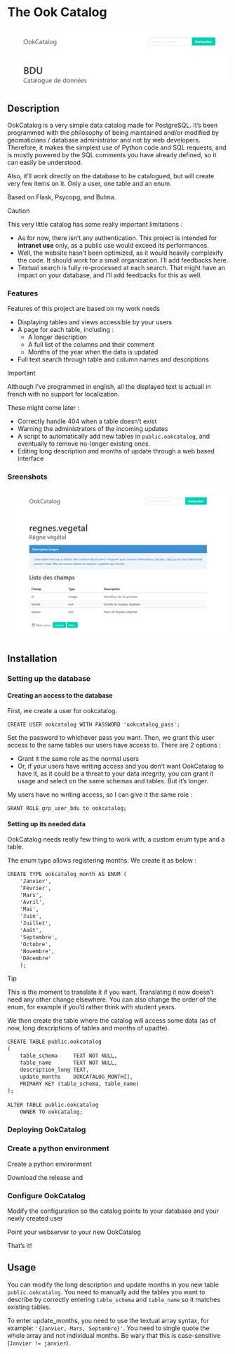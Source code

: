 # The Ook Catalog

![banner](documentation/static/ookcatalog_banner.png)

## Description

OokCatalog is a very simple data catalog made for PostgreSQL. It’s been programmed with the philosophy of being
maintained and/or modified by geomaticians / database administrator and not by web developers. Therefore, it makes the
simplest use of Python code and SQL requests, and is mostly powered by the SQL comments you have already defined, so it
can easily be understood.

Also, it’ll work directly on the database to be catalogued, but will create very few items on it. Only a user, one table
and an enum.

Based on Flask, Psycopg, and Bulma.

> [!CAUTION]
> This very little catalog has some really important limitations :
> - As for now, there isn’t any authentication. This project is intended for **intranet use** only, as a public use
    would exceed its performances.
> - Well, the website hasn’t been optimized, as it would heavily complexify the code. It should work for a small
    organization. I’ll add feedbacks here.
> - Textual search is fully re-processed at each search. That might have an impact on your database, and i’ll add
    feedbacks for this as well.

### Features

Features of this project are based on my work needs

- Displaying tables and views accessible by your users
- A page for each table, including :
    - A longer description
    - A full list of the columns and their comment
    - Months of the year when the data is updated
- Full text search through table and column names and descriptions

> [!IMPORTANT]
> Although I’ve programmed in english, all the displayed text is actuall in french with no support for localization.

These might come later :

- Correctly handle 404 when a table doesn’t exist
- Warning the administrators of the incoming updates
- A script to automatically add new tables in `public.ookcatalog`, and eventually to remove no-longer existing ones.
- Editing long description and months of update through a web based interface

### Sreenshots

![](documentation/static/ookcatalog_table.png)

## Installation

### Setting up the database

#### Creating an access to the database

First, we create a user for ookcatalog.

```postgresql
CREATE USER ookcatalog WITH PASSWORD 'ookcatalog_pass';
```

Set the password to whichever pass you want. Then, we grant this user access to the same tables our users have access
to. There are 2 options :

- Grant it the same role as the normal users
- Or, if your users have writing access and you don’t want OokCatalog to have it, as it could be a threat to your
  data integrity, you can grant it usage and select on the same schemas and tables. But it’s longer.

My users have no writing access, so I can give it the same role :

```postgresql
GRANT ROLE grp_user_bdu to ookcatalog;
```

#### Setting up its needed data

OokCatalog needs really few thing to work with, a custom enum type and a table.

The enum type allows registering months. We create it as below :

```postgresql
CREATE TYPE ookcatalog_month AS ENUM (
    'Janvier',
    'Février',
    'Mars',
    'Avril',
    'Mai',
    'Juin',
    'Juillet',
    'Août',
    'Septembre',
    'Octobre',
    'Novembre',
    'Décembre'
    );
```

> [!TIP]
> This is the moment to translate it if you want. Translating it now doesn’t need any other change elsewhere. You can
> also change the order of the enum, for example if you’d rather think with student years.

We then create the table where the catalog will access some data (as of now, long descriptions of tables and months of
upadte).

```postgresql
CREATE TABLE public.ookcatalog
(
    table_schema     TEXT NOT NULL,
    table_name       TEXT NOT NULL,
    description_long TEXT,
    update_months    OOKCATALOG_MONTH[],
    PRIMARY KEY (table_schema, table_name)
);

ALTER TABLE public.ookcatalog
    OWNER TO ookcatalog;
```

### Deploying OokCatalog

### Create a python environment

Create a python environment

Download the release and

### Configure OokCatalog

Modify the configuration so the catalog points to your database and your newly created user

Point your webserver to your new OokCatalog

That’s it!

## Usage

You can modify the long description and update months in you new table `public.ookcatalog`. You need to manually add
the tables you want to describe by correctly entering `table_schema` and `table_name` so it matches existing tables.

To enter update_months, you need to use the textual array syntax, for example: `'{Janvier, Mars, Septembre}'`. You need
to single quote the whole array and not individual months. Be wary that this is case-sensitive (`Janvier != janvier`).